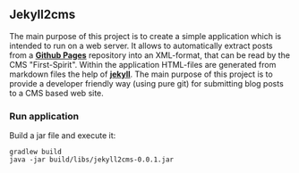 ## Jekyll2cms 

The main purpose of this project is to create a simple application which is intended to run on a web server.  It allows to automatically extract posts from a **[Github Pages](https://pages.github.com/)** repository into an XML-format, that can be read by the CMS "First-Spirit". Within the application HTML-files are generated from markdown files the help of [**jekyll**](https://jekyllrb.com/). The main purpose of this project is to provide a developer friendly way (using pure git) for submitting blog posts to a CMS based web site.




### Run application

Build a jar file and execute it:
```
gradlew build
java -jar build/libs/jekyll2cms-0.0.1.jar
```